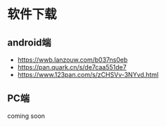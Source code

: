 # 软件下载

## android端


- https://wwb.lanzouw.com/b037ns0eb
- https://pan.quark.cn/s/de7caa551de7
- https://www.123pan.com/s/zCHSVv-3NYvd.html

## PC端

coming soon